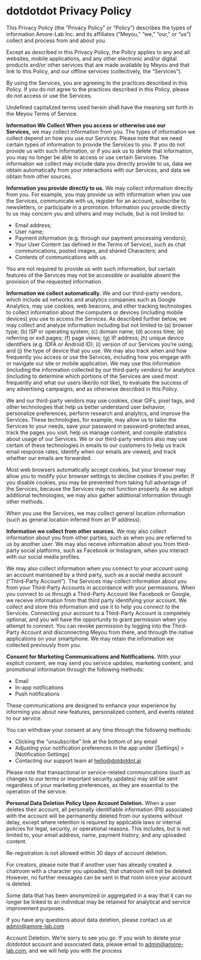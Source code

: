 # dotdotdot Privacy Policy

This Privacy Policy (the “Privacy Policy” or “Policy”) describes the types of information Amore-Lab Inc. and its affiliates (“Meyou,” “we,” “our,” or “us”) collect and process from and about you.

Except as described in this Privacy Policy, the Policy applies to any and all websites, mobile applications, and any other electronic and/or digital products and/or other services that are made available by Meyou and that link to this Policy, and our offline services (collectively, the “Services”).

By using the Services, you are agreeing to the practices described in this Policy. If you do not agree to the practices described in this Policy, please do not access or use the Services.

Undefined capitalized terms used herein shall have the meaning set forth in the Meyou Terms of Service.

**Information We Collect When you access or otherwise use our Services,** we may collect information from you. The types of information we collect depend on how you use our Services. Please note that we need certain types of information to provide the Services to you. If you do not provide us with such information, or if you ask us to delete that information, you may no longer be able to access or use certain Services. The information we collect may include data you directly provide to us, data we obtain automatically from your interactions with our Services, and data we obtain from other sources.

**Information you provide directly to us.** We may collect information directly from you. For example, you may provide us with information when you use the Services, communicate with us, register for an account, subscribe to newsletters, or participate in a promotion. Information you provide directly to us may concern you and others and may include, but is not limited to:

- Email address;
- User name;
- Payment information (e.g. through our payment processing vendors);
- Your User Content (as defined in the Terms of Service), such as chat communications, posted images, and shared Characters; and
- Contents of communications with us.

You are not required to provide us with such information, but certain features of the Services may not be accessible or available absent the provision of the requested information.

**Information we collect automatically.** We and our third-party vendors, which include ad networks and analytics companies such as Google Analytics, may use cookies, web beacons, and other tracking technologies to collect information about the computers or devices (including mobile devices) you use to access the Services. As described further below, we may collect and analyze information including but not limited to (a) browser type; (b) ISP or operating system; (c) domain name; (d) access time; (e) referring or exit pages; (f) page views; (g) IP address; (h) unique device identifiers (e.g. IDFA or Android ID); (i) version of our Services you’re using; and (j) the type of device that you use. We may also track when and how frequently you access or use the Services, including how you engage with or navigate our site or mobile application. We may use this information (including the information collected by our third-party vendors) for analytics (including to determine which portions of the Services are used most frequently and what our users like/do not like), to evaluate the success of any advertising campaigns, and as otherwise described in this Policy.

We and our third-party vendors may use cookies, clear GIFs, pixel tags, and other technologies that help us better understand user behavior, personalize preferences, perform research and analytics, and improve the Services. These technologies, for example, may allow us to tailor the Services to your needs, save your password in password-protected areas, track the pages you visit, help us manage content, and compile statistics about usage of our Services. We or our third-party vendors also may use certain of these technologies in emails to our customers to help us track email response rates, identify when our emails are viewed, and track whether our emails are forwarded.

Most web browsers automatically accept cookies, but your browser may allow you to modify your browser settings to decline cookies if you prefer. If you disable cookies, you may be prevented from taking full advantage of the Services, because the Services may not function properly. As we adopt additional technologies, we may also gather additional information through other methods.

When you use the Services, we may collect general location information (such as general location inferred from an IP address).

**Information we collect from other sources.** We may also collect information about you from other parties, such as when you are referred to us by another user. We may also receive information about you from third-party social platforms, such as Facebook or Instagram, when you interact with our social media profiles.

We may also collect information when you connect to your account using an account maintained by a third party, such as a social media account (“Third-Party Account”). The Services may collect information about you from your Third-Party Accounts in accordance with your permissions. When you connect to us through a Third-Party Account like Facebook or Google, we receive information from that third party identifying your account. We collect and store this information and use it to help you connect to the Services. Connecting your account to a Third-Party Account is completely optional, and you will have the opportunity to grant permission when you attempt to connect. You can revoke permission by logging into the Third-Party Account and disconnecting Meyou from there, and through the native applications on your smartphone. We may retain the information we collected previously from you.

**Consent for Marketing Communications and Notifications.** With your explicit consent, we may send you service updates, marketing content, and promotional information through the following methods:

- Email
- In-app notifications
- Push notifications

These communications are designed to enhance your experience by informing you about new features, personalized content, and events related to our service.

You can withdraw your consent at any time through the following methods:

- Clicking the “unsubscribe” link at the bottom of any email
- Adjusting your notification preferences in the app under [Settings] > [Notification Settings]
- Contacting our support team at hello@dotdotdot.ai

Please note that transactional or service-related communications (such as changes to our terms or important security updates) may still be sent regardless of your marketing preferences, as they are essential to the operation of the service.

**Personal Data Deletion Policy Upon Account Deletion.**  When a user deletes their account, all personally identifiable information (PII) associated with the account will be permanently deleted from our systems without delay, except where retention is required by applicable laws or internal policies for legal, security, or operational reasons. This includes, but is not limited to, your email address, name, payment history, and any uploaded content.

Re-registration is not allowed within 30 days of account deletion.

For creators, please note that if another user has already created a chatroom with a character you uploaded, that chatroom will not be deleted. However, no further messages can be sent in that room once your account is deleted.

Some data that has been anonymized or aggregated in a way that it can no longer be linked to an individual may be retained for analytical and service improvement purposes.

If you have any questions about data deletion, please contact us at admin@amore-lab.com

Account Deletion. We’re sorry to see you go. If you wish to delete your dotdotdot account and associated data, please email to admin@amore-lab.com, and we will help you with the process
